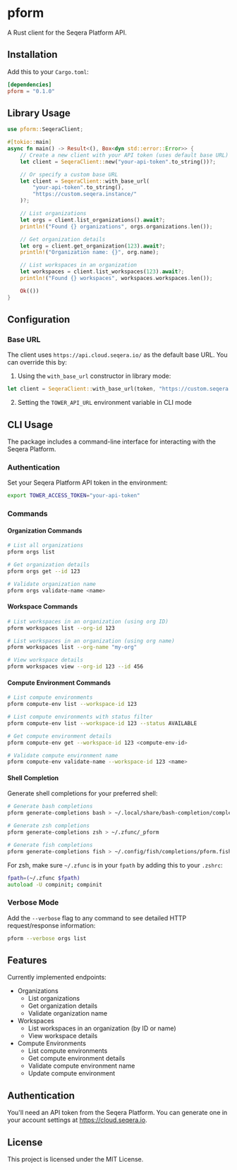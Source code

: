 # pform

A Rust client for the Seqera Platform API.

## Installation

Add this to your `Cargo.toml`:

```toml
[dependencies]
pform = "0.1.0"
```

## Library Usage

```rust
use pform::SeqeraClient;

#[tokio::main]
async fn main() -> Result<(), Box<dyn std::error::Error>> {
    // Create a new client with your API token (uses default base URL)
    let client = SeqeraClient::new("your-api-token".to_string())?;

    // Or specify a custom base URL
    let client = SeqeraClient::with_base_url(
        "your-api-token".to_string(),
        "https://custom.seqera.instance/"
    )?;

    // List organizations
    let orgs = client.list_organizations().await?;
    println!("Found {} organizations", orgs.organizations.len());

    // Get organization details
    let org = client.get_organization(123).await?;
    println!("Organization name: {}", org.name);

    // List workspaces in an organization
    let workspaces = client.list_workspaces(123).await?;
    println!("Found {} workspaces", workspaces.workspaces.len());

    Ok(())
}
```

## Configuration

### Base URL

The client uses `https://api.cloud.seqera.io/` as the default base URL. You can override this by:

1. Using the `with_base_url` constructor in library mode:
```rust
let client = SeqeraClient::with_base_url(token, "https://custom.seqera.instance/")?;
```

2. Setting the `TOWER_API_URL` environment variable in CLI mode

## CLI Usage

The package includes a command-line interface for interacting with the Seqera Platform.

### Authentication

Set your Seqera Platform API token in the environment:

```bash
export TOWER_ACCESS_TOKEN="your-api-token"
```

### Commands

#### Organization Commands
```bash
# List all organizations
pform orgs list

# Get organization details
pform orgs get --id 123

# Validate organization name
pform orgs validate-name <name>
```

#### Workspace Commands
```bash
# List workspaces in an organization (using org ID)
pform workspaces list --org-id 123

# List workspaces in an organization (using org name)
pform workspaces list --org-name "my-org"

# View workspace details
pform workspaces view --org-id 123 --id 456
```

#### Compute Environment Commands
```bash
# List compute environments
pform compute-env list --workspace-id 123

# List compute environments with status filter
pform compute-env list --workspace-id 123 --status AVAILABLE

# Get compute environment details
pform compute-env get --workspace-id 123 <compute-env-id>

# Validate compute environment name
pform compute-env validate-name --workspace-id 123 <name>
```

#### Shell Completion

Generate shell completions for your preferred shell:

```bash
# Generate bash completions
pform generate-completions bash > ~/.local/share/bash-completion/completions/pform

# Generate zsh completions
pform generate-completions zsh > ~/.zfunc/_pform

# Generate fish completions
pform generate-completions fish > ~/.config/fish/completions/pform.fish
```

For zsh, make sure `~/.zfunc` is in your `fpath` by adding this to your `.zshrc`:
```zsh
fpath=(~/.zfunc $fpath)
autoload -U compinit; compinit
```

### Verbose Mode

Add the `--verbose` flag to any command to see detailed HTTP request/response information:
```bash
pform --verbose orgs list
```

## Features

Currently implemented endpoints:
- Organizations
  - List organizations
  - Get organization details
  - Validate organization name
- Workspaces
  - List workspaces in an organization (by ID or name)
  - View workspace details
- Compute Environments
  - List compute environments
  - Get compute environment details
  - Validate compute environment name
  - Update compute environment

## Authentication

You'll need an API token from the Seqera Platform. You can generate one in your account settings at https://cloud.seqera.io.

## License

This project is licensed under the MIT License. 